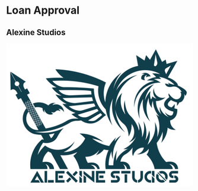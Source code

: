 # Loan Approval
## Alexine Studios
![alt text](https://github.com/chiruharshith/Alexine_Studios/blob/de01d1a31881519b5278e01e85666486ec723f89/media/alexine_studios.jpg?raw=true)
